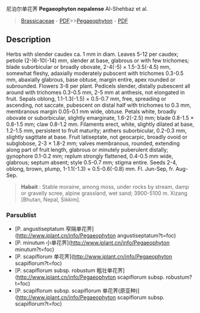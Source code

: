 尼泊尔单花荠 **Pegaeophyton nepalense** Al-Shehbaz et al.

> [Brassicaceae](http://www.iplant.cn/info/Brassicaceae?t=foc) - [PDF](http://www.iplant.cn/foc/pdf/Brassicaceae.pdf)>>[Pegaeophyton](http://www.iplant.cn/info/Pegaeophyton?t=foc) - [PDF](http://www.iplant.cn/foc/pdf/Pegaeophyton.pdf)

## Description

Herbs with slender caudex ca. 1 mm in diam. Leaves 5-12 per caudex; petiole (2-)6-10(-14) mm, slender at base, glabrous or with few trichomes; blade suborbicular or broadly obovate, 2-4(-5) × 1.5-3.5(-4.5) mm, somewhat fleshy, adaxially moderately pubscent with trichomes 0.3-0.5 mm, abaxially glabrous, base obtuse, margin entire, apex rounded or subrounded. Flowers 3-8 per plant. Pedicels slender, distally pubescent all around with trichomes 0.3-0.5 mm, 2-5 mm at anthesis, not elongated in fruit. Sepals oblong, 1.1-1.3(-1.5) × 0.5-0.7 mm, free, spreading or ascending, not saccate, pubescent on distal half with trichomes to 0.3 mm, membranous margin 0.05-0.1 mm wide, obtuse. Petals white, broadly obovate or suborbicular, slightly emarginate, 1.6-2(-2.5) mm; blade 0.8-1.5 × 0.8-1.5 mm; claw 0.8-1.2 mm. Filaments erect, white, slightly dilated at base, 1.2-1.5 mm, persistent to fruit maturity; anthers suborbicular, 0.2-0.3 mm, slightly sagittate at base. Fruit latiseptate, not geocarpic, broadly ovoid or subglobose, 2-3 × 1.8-2 mm; valves membranous, rounded, extending along part of fruit length, glabrous or minutely puberulent distally; gynophore 0.1-0.2 mm; replum strongly flattened, 0.4-0.5 mm wide, glabrous; septum absent; style 0.5-0.7 mm; stigma entire. Seeds 2-4, oblong, brown, plump, 1-1.1(-1.3) × 0.5-0.6(-0.8) mm. Fl. Jun-Sep, fr. Aug-Sep.

> **Habait** : 
> Stable moraine, among moss, under rocks by stream, damp or gravelly scree, alpine grassland, wet sand; 3900-5100 m. Xizang [Bhutan, Nepal, Sikkim].

### Parsublist

* [P.  angustiseptatum  窄隔单花荠](http://www.iplant.cn/info/Pegaeophyton angustiseptatum?t=foc)
* [P.  minutum  小单花荠](http://www.iplant.cn/info/Pegaeophyton minutum?t=foc)
* [P.  scapiflorum  单花荠](http://www.iplant.cn/info/Pegaeophyton scapiflorum?t=foc)
* [P.  scapiflorum subsp. robustum  粗壮单花荠](http://www.iplant.cn/info/Pegaeophyton scapiflorum subsp. robustum?t=foc)
* [P.  scapiflorum subsp. scapiflorum  单花荠(原亚种)](http://www.iplant.cn/info/Pegaeophyton scapiflorum subsp. scapiflorum?t=foc)
